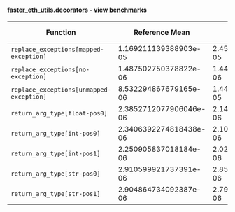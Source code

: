 #### [faster_eth_utils.decorators](https://github.com/BobTheBuidler/faster-eth-utils/blob/runners/faster_eth_utils/decorators.py) - [view benchmarks](https://github.com/BobTheBuidler/faster-eth-utils/blob/runners/benchmarks/test_decorators_benchmarks.py)

| Function | Reference Mean | Faster Mean | % Change | Speedup (%) | x Faster | Faster |
|----------|---------------|-------------|----------|-------------|----------|--------|
| `replace_exceptions[mapped-exception]` | 1.169211139388903e-05 | 2.452448226732889e-05 | -109.75% | -52.32% | 0.48x | ❌ |
| `replace_exceptions[no-exception]` | 1.487502750378822e-06 | 1.442303427119104e-06 | 3.04% | 3.13% | 1.03x | ✅ |
| `replace_exceptions[unmapped-exception]` | 8.532294867679165e-06 | 1.4477620204769263e-05 | -69.68% | -41.07% | 0.59x | ❌ |
| `return_arg_type[float-pos0]` | 2.3852712077906046e-06 | 2.1458382441955825e-06 | 10.04% | 11.16% | 1.11x | ✅ |
| `return_arg_type[int-pos0]` | 2.3406392274818438e-06 | 2.1085362576378577e-06 | 9.92% | 11.01% | 1.11x | ✅ |
| `return_arg_type[int-pos1]` | 2.250905837018184e-06 | 2.0267694306520494e-06 | 9.96% | 11.06% | 1.11x | ✅ |
| `return_arg_type[str-pos0]` | 2.910599921737391e-06 | 2.8574832423822572e-06 | 1.82% | 1.86% | 1.02x | ✅ |
| `return_arg_type[str-pos1]` | 2.904864734092387e-06 | 2.790852686945544e-06 | 3.92% | 4.09% | 1.04x | ✅ |
